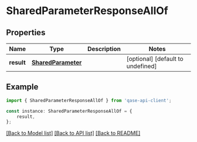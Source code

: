 # SharedParameterResponseAllOf


## Properties

Name | Type | Description | Notes
------------ | ------------- | ------------- | -------------
**result** | [**SharedParameter**](SharedParameter.md) |  | [optional] [default to undefined]

## Example

```typescript
import { SharedParameterResponseAllOf } from 'qase-api-client';

const instance: SharedParameterResponseAllOf = {
    result,
};
```

[[Back to Model list]](../README.md#documentation-for-models) [[Back to API list]](../README.md#documentation-for-api-endpoints) [[Back to README]](../README.md)
